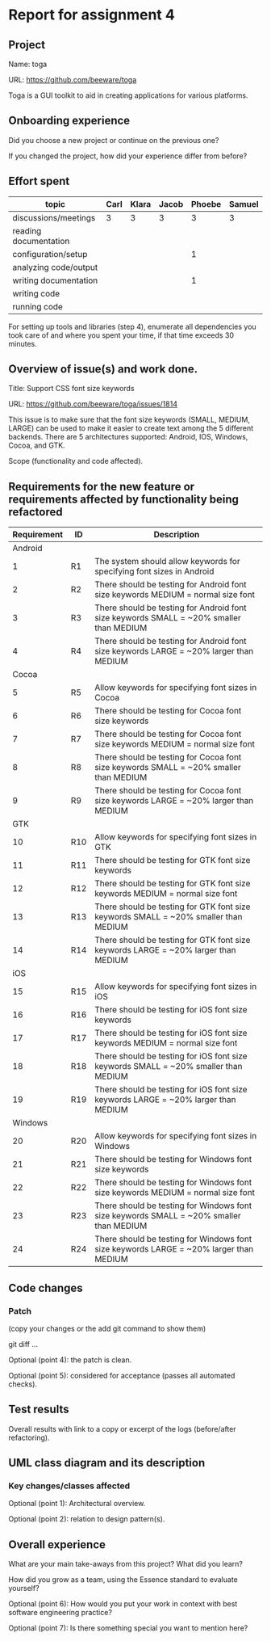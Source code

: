 # Report for assignment 4

## Project

Name: toga

URL: https://github.com/beeware/toga

Toga is a GUI toolkit to aid in creating applications for various platforms. 

## Onboarding experience

Did you choose a new project or continue on the previous one?

If you changed the project, how did your experience differ from before?

## Effort spent
|topic                | Carl | Klara | Jacob | Phoebe | Samuel |
|---------------------|------|-------|-------|--------|--------|
|discussions/meetings |   3  |   3   |   3   |    3   |   3    |
|reading documentation|      |       |       |        |        |
|configuration/setup  |      |       |       |    1   |        | 
|analyzing code/output|      |       |       |        |        |
|writing documentation|      |       |       |    1   |        |
|writing code         |      |       |       |        |        |
|running code         |      |       |       |        |        |

For setting up tools and libraries (step 4), enumerate all dependencies
you took care of and where you spent your time, if that time exceeds
30 minutes.

## Overview of issue(s) and work done.

Title: Support CSS font size keywords

URL: https://github.com/beeware/toga/issues/1814

This issue is to make sure that the font size keywords (SMALL, MEDIUM, LARGE) can be used to make it easier to create text among the 5 different backends. There are 5 architectures supported: Android, IOS, Windows, Cocoa, and GTK. 

Scope (functionality and code affected).

## Requirements for the new feature or requirements affected by functionality being refactored
| Requirement | ID | Description |
|-------------|----|-------------|
|Android|
| 1 | R1 | The system should allow keywords for specifying font sizes in Android|
| 2 | R2 | There should be testing for Android font size keywords MEDIUM = normal size font|
| 3 | R3 | There should be testing for Android font size keywords SMALL = ~20\% smaller than MEDIUM|
| 4 | R4 | There should be testing for Android font size keywords LARGE = ~20\% larger than MEDIUM|
|Cocoa|
| 5 | R5 | Allow keywords for specifying font sizes in Cocoa|
| 6 | R6 | There should be testing for Cocoa font size keywords|
| 7 | R7 | There should be testing for Cocoa font size keywords MEDIUM = normal size font|
| 8 | R8 | There should be testing for Cocoa font size keywords SMALL = ~20\% smaller than MEDIUM|
| 9 | R9 | There should be testing for Cocoa font size keywords LARGE = ~20\% larger than MEDIUM|
|GTK|
| 10 | R10 | Allow keywords for specifying font sizes in GTK|
| 11 | R11 | There should be testing for GTK font size keywords|
| 12 | R12 | There should be testing for GTK font size keywords MEDIUM = normal size font|
| 13 | R13 | There should be testing for GTK font size keywords SMALL = ~20\% smaller than MEDIUM|
| 14 | R14 | There should be testing for GTK font size keywords LARGE = ~20\% larger than MEDIUM|
|iOS|
| 15 | R15 | Allow keywords for specifying font sizes in iOS|
| 16 | R16 | There should be testing for iOS font size keywords|
| 17 | R17 | There should be testing for iOS font size keywords MEDIUM = normal size font|
| 18 | R18 | There should be testing for iOS font size keywords SMALL = ~20\% smaller than MEDIUM|
| 19 | R19 | There should be testing for iOS font size keywords LARGE = ~20\% larger than MEDIUM|
|Windows|
| 20 | R20 | Allow keywords for specifying font sizes in Windows|
| 21 | R21 | There should be testing for Windows font size keywords|
| 22 | R22 | There should be testing for Windows font size keywords MEDIUM = normal size font|
| 23 | R23 | There should be testing for Windows font size keywords SMALL = ~20\% smaller than MEDIUM|
| 24 | R24 | There should be testing for Windows font size keywords LARGE = ~20\% larger than MEDIUM|

## Code changes

### Patch

(copy your changes or the add git command to show them)

git diff ...

Optional (point 4): the patch is clean.

Optional (point 5): considered for acceptance (passes all automated checks).

## Test results

Overall results with link to a copy or excerpt of the logs (before/after
refactoring).

## UML class diagram and its description

### Key changes/classes affected

Optional (point 1): Architectural overview.

Optional (point 2): relation to design pattern(s).

## Overall experience

What are your main take-aways from this project? What did you learn?

How did you grow as a team, using the Essence standard to evaluate yourself?

Optional (point 6): How would you put your work in context with best software engineering practice?

Optional (point 7): Is there something special you want to mention here?

